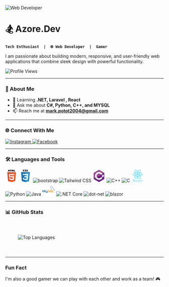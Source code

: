 ![Web Developer](https://media1.giphy.com/media/v1.Y2lkPTc5MGI3NjExbmx6c2J2ZmVjdjhvdHBjdTJ0OWx4dzV6enZ1aWF1dmVndHN6bWYxNSZlcD12MV9pbnRlcm5hbF9naWZfYnlfaWQmY3Q9Zw/C1OGb26u6TZmrS73LV/giphy.gif)

# 🏂 Azore.Dev

**`Tech Enthusiast  |  🌐 Web Developer  |  Gamer`**


<div align="left">
  <p>
   I am passionate about building modern, responsive, and user-friendly web applications that combine sleek design with powerful functionality.
  </p>
  <img src="https://komarev.com/ghpvc/?username=Mark20042&label=Profile%20views&color=0e75b6&style=for-the-badge" alt="Profile Views" />
</div>

---

### 🚀 About Me
- 🌱 Learning **.NET, Laravel , React**  
- 💬 Ask me about **C#, Python, C++, and MYSQL**  
- 📫 Reach me at **mark.potot2004@gmail.com**  

---

### 🌐 Connect With Me
<div align="left">
  <a href="https://www.instagram.com/azorezxc" target="_blank">
    <img src="https://img.shields.io/badge/Instagram-E4405F?logo=instagram&logoColor=white&style=for-the-badge" alt="Instagram">
  </a>
  <a href="https://www.facebook.com/makoyjoseph.minor" target="_blank">
    <img src="https://img.shields.io/badge/Facebook-1877F2?logo=facebook&logoColor=white&style=for-the-badge" alt="Facebook">
  </a>
</div>

---

### 🛠️ Languages and Tools
<div align="left">
  <img src="https://raw.githubusercontent.com/devicons/devicon/master/icons/html5/html5-original-wordmark.svg" alt="HTML5" height="40" />
  <img src="https://raw.githubusercontent.com/devicons/devicon/master/icons/css3/css3-original-wordmark.svg" alt="CSS3" height="40" />
  <img src="https://cdn.jsdelivr.net/gh/devicons/devicon@latest/icons/bootstrap/bootstrap-original.svg" alt="bootstrap" height = "40" />
  <img src="https://www.vectorlogo.zone/logos/tailwindcss/tailwindcss-icon.svg" alt="Tailwind CSS" height="40" />
  <img src="https://raw.githubusercontent.com/devicons/devicon/master/icons/csharp/csharp-original.svg" alt="C#" height="40" />
  <img src="https://cdn.jsdelivr.net/gh/devicons/devicon@latest/icons/cplusplus/cplusplus-original.svg" alt="C++" height ="40" />
  <img src="https://cdn.jsdelivr.net/gh/devicons/devicon@latest/icons/c/c-original.svg" alt="C" height ="40" />
  <img src="https://raw.githubusercontent.com/devicons/devicon/master/icons/react/react-original-wordmark.svg" alt="React" height="40" />
  <img src="https://cdn.jsdelivr.net/gh/devicons/devicon@latest/icons/python/python-original.svg" alt= "Python" height="40" />
  <img src="https://cdn.jsdelivr.net/gh/devicons/devicon@latest/icons/java/java-original.svg" alt = "Java"  height="40"  />
  <img src="https://raw.githubusercontent.com/devicons/devicon/master/icons/mysql/mysql-original-wordmark.svg" alt="MySQL" height="40" />
  <img src="https://cdn.jsdelivr.net/gh/devicons/devicon@latest/icons/dotnetcore/dotnetcore-original.svg" alt =".NET Core" height ="40" />
  <img src="https://cdn.jsdelivr.net/gh/devicons/devicon@latest/icons/dot-net/dot-net-original.svg" alt="dot-net" height = "40" />
  <img src="https://cdn.jsdelivr.net/gh/devicons/devicon@latest/icons/blazor/blazor-original.svg" alt="blazor" height = "40"/>
 
  
  
</div>

---

### 📊 GitHub Stats
<div align="left">
  <img 
    src="https://github-readme-stats.vercel.app/api/top-langs?username=Mark20042&layout=compact&locale=en&theme=radical&hide_border=false&border_radius=10" 
    alt="Top Languages" 
    height="200" 
    style="margin: 40px;" 
  />
</div>

---

### Fun Fact
I'm also a good gamer we can play with each other and work as a team! 🎮 
